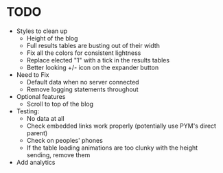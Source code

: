 # TODO

* Styles to clean up
  * Height of the blog
  * Full results tables are busting out of their width
  * Fix all the colors for consistent lightness
  * Replace elected "1" with a tick in the results tables
  * Better looking +/- icon on the expander button
* Need to Fix
  * Default data when no server connected
  * Remove logging statements throughout
* Optional features
  * Scroll to top of the blog
* Testing:
  * No data at all
  * Check embedded links work properly (potentially use PYM's direct parent)
  * Check on peoples' phones
  * If the table loading animations are too clunky with the height sending, remove them
* Add analytics
